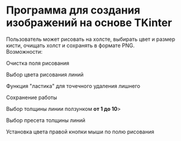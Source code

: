 <h1>Программа для создания изображений на основе TKinter</h1>
<div>Пользователь может рисовать на холсте, выбирать цвет и размер кисти, очищать холст и сохранять в формате PNG.</div>
<div>Возможности:
<p>Очистка поля рисования</p>
<p>Выбор цвета рисования линий</p>
<p>Функция "ластика" для точечного удаления лишнего</p>
<p>Сохранение работы</p>
<p>Выбор толщины линии ползунком <b>от 1 до 10</b>></p>
<p>Выбор пресета толщины линий</p>
<p>Установка цвета правой кнопки мыши по полю рисования</p>
</div>